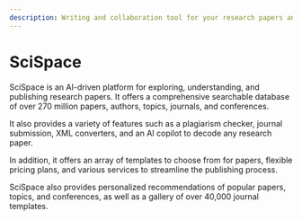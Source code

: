 ```yaml
---
description: Writing and collaboration tool for your research papers and thesis documents.
---
```


# SciSpace

SciSpace is an AI-driven platform for exploring, understanding, and publishing research papers. It offers a comprehensive searchable database of over 270 million papers, authors, topics, journals, and conferences.

It also provides a variety of features such as a plagiarism checker, journal submission, XML converters, and an AI copilot to decode any research paper.

In addition, it offers an array of templates to choose from for papers, flexible pricing plans, and various services to streamline the publishing process.

SciSpace also provides personalized recommendations of popular papers, topics, and conferences, as well as a gallery of over 40,000 journal templates.
